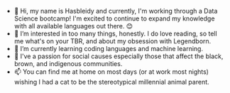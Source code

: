 - 👋 Hi, my name is Hasbleidy and currently, I'm working through a Data Science bootcamp! I'm excited to continue to expand my knowledge with all available languages out there. 😊 
- 👀 I’m interested in too many things, honestly. I do love reading, so tell me what's on your TBR, and about my obsession with Legendborn.
- 🌱 I’m currently learning coding languages and machine learning.
- 💞️ I've a passion for social causes especially those that affect the black, brown, and indigenous communities.
- 📫 You can find me at home on most days (or at work most nights) wishing I had a cat to be the stereotypical millennial animal parent.

<!---
hlindmart/hlindmart is a ✨ special ✨ repository because its `README.md` (this file) appears on your GitHub profile.
You can click the Preview link to take a look at your changes.
--->
